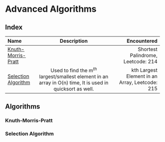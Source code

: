 # Advanced Algorithms

## Index
| Name      | Description | Encountered     |
| :---        |    :----:   |          ---: |
| [Knuth-Morris-Pratt](#knuth-morris-pratt)      |        | Shortest Palindrome, Leetcode: 214   |
| [Selection Algorithm](#selection-algorithm)   | Used to find the m$^{th}$ largest/smallest element in an array in O(n) time, It is used in quicksort as well.        | kth Largest Element in an Array, Leetcode: 215      |

## Algorithms

### Knuth-Morris-Pratt

### Selection Algorithm